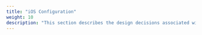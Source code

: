```yaml
---
title: "iOS Configuration"
weight: 10
description: "This section describes the design decisions associated with iOS endpoints configured according to guidance in ASD's Blueprint for Secure Cloud."
---
```

